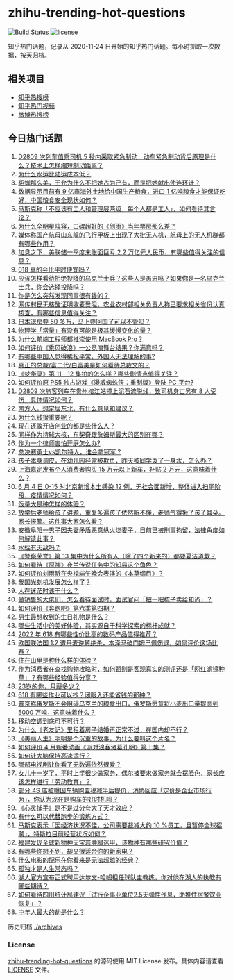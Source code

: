 # zhihu-trending-hot-questions

[![Build Status](https://github.com/justjavac/zhihu-trending-hot-questions/workflows/ci/badge.svg?branch=master)](https://github.com/justjavac/zhihu-trending-hot-questions/actions)
[![license](https://img.shields.io/github/license/justjavac/zhihu-trending-hot-questions)](https://github.com/justjavac/zhihu-trending-hot-questions/blob/master/LICENSE)

知乎热门话题，记录从 2020-11-24 日开始的知乎热门话题。每小时抓取一次数据，按天[归档](./archives)。

## 相关项目

- [知乎热搜榜](https://github.com/justjavac/zhihu-trending-top-search)
- [知乎热门视频](https://github.com/justjavac/zhihu-trending-hot-video)
- [微博热搜榜](https://github.com/justjavac/weibo-trending-hot-search)

## 今日热门话题

<!-- BEGIN -->
<!-- 最后更新时间 Sun Jun 05 2022 07:18:08 GMT+0800 (China Standard Time) -->

1. [D2809 次列车值乘司机 5 秒内采取紧急制动，动车紧急制动背后原理是什么？技术上怎样缩短制动距离？](https://www.zhihu.com/question/536040394)
1. [为什么水运比陆运成本低？](https://www.zhihu.com/question/29457053)
1. [貂蝉那么美，王允为什么不把她占为己有，而是把她献出使连环计？](https://www.zhihu.com/question/365579996)
1. [数据显示目前有 9 亿亩海外土地给中国生产粮食，进口 1 亿吨粮食才能保证吃好，中国粮食安全现状如何？](https://www.zhihu.com/question/535663756)
1. [马斯克称「不应该有工人和管理层两级，每个人都是工人」，如何看待其言论？](https://www.zhihu.com/question/536030561)
1. [为什么全明星阵容，口碑超好的《剑雨》当年票房那么差？](https://www.zhihu.com/question/534559799)
1. [媒体称国产航母山东舰的飞行甲板上出现了大批无人机，航母上的无人机群都有哪些作用？](https://www.zhihu.com/question/536001906)
1. [加息之下，美联储一季度末账面巨亏 2.2 万亿元人民币，有哪些值得关注的信息？](https://www.zhihu.com/question/535897439)
1. [618 真的会比平时便宜吗？](https://www.zhihu.com/question/461815435)
1. [应该怎样看待拒绝投降的乌克兰士兵？这些人是愚忠吗？如果你是一名乌克兰士兵，你会选择投降吗？](https://www.zhihu.com/question/518670835)
1. [你是怎么突然发现同事很有钱的？](https://www.zhihu.com/question/521349541)
1. [网传村民无核酸证明收麦受阻，农业农村部相关负责人称已要求相关省份认真核查，有哪些信息值得关注？](https://www.zhihu.com/question/536000737)
1. [日本退房要 50 多万，马上要回国了可以不管吗？](https://www.zhihu.com/question/526148966)
1. [物理学「常量」有没有可能是极其缓慢变化的量？](https://www.zhihu.com/question/466076685)
1. [为什么前端工程师都推崇使用 MacBook Pro？](https://www.zhihu.com/question/24501663)
1. [如何评价《乘风破浪》一公竞演舞台结果？你满意吗？](https://www.zhihu.com/question/535887554)
1. [有哪些中国人觉得稀松平常，外国人无法理解的事?](https://www.zhihu.com/question/435879884)
1. [真正的总裁/富二代/白富美是如何看待总裁文的？](https://www.zhihu.com/question/35439807)
1. [《梦华录》第 11－12 集拍的怎么样？哪些剧情点值得关注？](https://www.zhihu.com/question/536065255)
1. [如何评价原 PS5 独占游戏《漫威蜘蛛侠：重制版》登陆 PC 平台?](https://www.zhihu.com/question/535867497)
1. [D2809 次旅客列车在贵州榕江站撞上泥石流脱线，致司机身亡另有 8 人受伤，具体情况如何？](https://www.zhihu.com/question/536020722)
1. [南方人，想定居东北，有什么意见和建议？](https://www.zhihu.com/question/534662727)
1. [为什么钱很重要呢？](https://www.zhihu.com/question/532075074)
1. [现在还敢开店创业的都是些什么人？](https://www.zhihu.com/question/402883947)
1. [同样作为持球大核，东契奇跟詹姆斯最大的区别在哪？](https://www.zhihu.com/question/534463671)
1. [作为一个律师害怕开庭怎么办?](https://www.zhihu.com/question/531101364)
1. [总决赛勇士vs凯尔特人，谁会拿冠军 ?](https://www.zhihu.com/question/534834425)
1. [孩子本身调皮，在幼儿园经常被欺负，昨天被同学泼了一身水，怎么办？](https://www.zhihu.com/question/520679758)
1. [上海嘉定发布个人消费者购买 15 万元以上新车，补贴 2 万元，这意味着什么？](https://www.zhihu.com/question/535607681)
1. [6 月 4 日 0-15 时北京新增本土感染 12 例，无社会面新增，整体进入扫尾阶段，疫情情况如何？](https://www.zhihu.com/question/536047206)
1. [饭量大是种怎样的体验？](https://www.zhihu.com/question/29254265)
1. [放学后老师给孩子讲题，重复多遍孩子依然听不懂，老师气得揪了孩子耳朵。家长报警。这件事大家怎么看？](https://www.zhihu.com/question/535569332)
1. [安徽阜阳一男子因夫妻矛盾恶意纵火烧麦子，目前已被刑事拘留，法律角度如何解读此事？](https://www.zhihu.com/question/535908416)
1. [水蛭有天敌吗？](https://www.zhihu.com/question/401825970)
1. [《警察荣誉》第 13 集中为什么所有人（除了四个新来的）都要夏洁道歉？](https://www.zhihu.com/question/535711297)
1. [如何看待《原神》夜兰传说任务中的知易这个角色？](https://www.zhihu.com/question/535797045)
1. [如何评价刘雨昕在央视端午晚会表演的《本草纲目》？](https://www.zhihu.com/question/535924128)
1. [我国光刻机发展怎么样了？](https://www.zhihu.com/question/355944411)
1. [人在迷茫时该干什么？](https://www.zhihu.com/question/22321313)
1. [做销售的大佬们，怎么看待面试时，面试官问「把一把梳子卖给和尚」？](https://www.zhihu.com/question/534964190)
1. [如何评价《奔跑吧》第六季第四期？](https://www.zhihu.com/question/535929443)
1. [男生最想收到的生日礼物是什么？](https://www.zhihu.com/question/20235357)
1. [哪些生活中的美好体验，其实源自于科学探索的标杆成就？](https://www.zhihu.com/question/535881051)
1. [2022 年 618 有哪些性价比高的数码产品值得推荐？](https://www.zhihu.com/question/535900151)
1. [欧国联法国 1:2 遭丹麦逆转绝杀，本泽马破门姆巴佩伤退，如何评价这场比赛？](https://www.zhihu.com/question/535998975)
1. [住在山里是种什么样的体验？](https://www.zhihu.com/question/283680744)
1. [作为消费者在查找购物攻略时，如何甄别是客观真实的测评还是「网红滤镜种草」？有哪些经验值得分享？](https://www.zhihu.com/question/535796066)
1. [23岁的你，月薪多少？](https://www.zhihu.com/question/373767360)
1. [618 有哪些作业可以抄？闭眼入还能省钱的那种？](https://www.zhihu.com/question/534937690)
1. [普京称俄罗斯不会阻碍乌克兰的粮食出口，俄罗斯愿意将小麦出口量提高到 5000 万吨，这意味着什么？](https://www.zhihu.com/question/536007614)
1. [移动空调到底可不可行？](https://www.zhihu.com/question/21297871)
1. [为什么《老友记》里租着房子结婚再正常不过，在国内却不行？](https://www.zhihu.com/question/57006572)
1. [《美丽人生》明明是个沉重的故事，为什么要叫这个片名？](https://www.zhihu.com/question/365369386)
1. [如何评价 4 月新番动画《派对浪客诸葛孔明》第十集？](https://www.zhihu.com/question/535874544)
1. [如何让大脑保持高速运行？](https://www.zhihu.com/question/311171623)
1. [哪部电视剧让你看了无数遍依然很爱？](https://www.zhihu.com/question/526011613)
1. [女儿十一岁了，平时上学很少做家务，偶尔被要求做家务就会摆脸色，家长应该怎样进行「劳动教育」？](https://www.zhihu.com/question/535488423)
1. [部分 4S 店被曝因车辆购置税减半后提价，消协回应「定价是企业市场行为」，你认为现在是购车的好时机吗？](https://www.zhihu.com/question/535754440)
1. [《心灵捕手》是不是过分夸大了天才效应？](https://www.zhihu.com/question/534556823)
1. [有什么可以代替跑步的锻炼方式？](https://www.zhihu.com/question/526390565)
1. [马斯克表示「因经济状况不佳，公司需要裁减大约 10 %员工，且暂停全球招聘」，特斯拉目前经营状况如何？](https://www.zhihu.com/question/535902376)
1. [福建发现全球新物种天宝岩肿腿迷甲，该物种有哪些研究价值？](https://www.zhihu.com/question/535999255)
1. [有哪些你想不到，却又很适合你的新家电？](https://www.zhihu.com/question/535887063)
1. [什么电影的配乐在你看来是无法超越的经典？](https://www.zhihu.com/question/535708890)
1. [孤独才是人生常态吗？](https://www.zhihu.com/question/535011407)
1. [湖人官方宣布正式聘用达尔文-哈姆担任球队主教练，你对他在湖人的执教有哪些期待？](https://www.zhihu.com/question/534956111)
1. [如何看待四川统计局建议「试行企事业单位2.5天弹性作息，助推住宿餐饮业恢复」？](https://www.zhihu.com/question/536012200)
1. [中年人最大的劫是什么？](https://www.zhihu.com/question/511998435)

<!-- END -->

历史归档 [./archives](./archives)

### License

[zhihu-trending-hot-questions](https://github.com/justjavac/zhihu-trending-hot-questions)
的源码使用 MIT License 发布。具体内容请查看 [LICENSE](./LICENSE) 文件。
